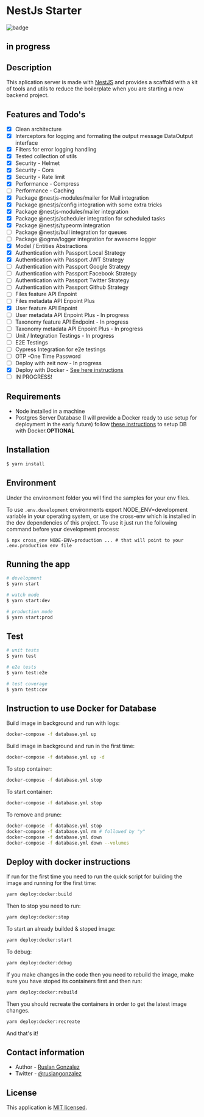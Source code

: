 # NestJs Starter

![badge](https://github.com/ruslanguns/nestjs-starter/workflows/CI/badge.svg)

## in progress

## Description

This aplication server is made with [NestJS](https://nestjs.com) and provides a scaffold with a kit of tools and utils to reduce the boilerplate when you are starting a new backend project.

## Features and Todo's

- [x] Clean architecture
- [x] Interceptors for logging and formating the output message DataOutput interface
- [x] Filters for error logging handling
- [x] Tested collection of utils
- [x] Security - Helmet
- [x] Security - Cors
- [x] Security - Rate limit
- [x] Performance - Compress
- [ ] Performance - Caching
- [x] Package @nestjs-modules/mailer for Mail integration
- [x] Package @nestjs/config integration with some extra tricks
- [x] Package @nestjs-modules/mailer integration
- [x] Package @nestjs/scheduler integration for scheduled tasks
- [x] Package @nestjs/typeorm integration
- [ ] Package @nestjs/bull integration for queues
- [ ] Package @ogma/logger integration for awesome logger
- [x] Model / Entities Abstractions
- [x] Authentication with Passport Local Strategy
- [x] Authentication with Passport JWT Strategy
- [ ] Authentication with Passport Google Strategy
- [ ] Authentication with Passport Facebook Strategy
- [ ] Authentication with Passport Twitter Strategy
- [ ] Authentication with Passport Github Strategy
- [ ] Files feature API Enpoint
- [ ] Files metadata API Enpoint Plus
- [x] User feature API Enpoint
- [ ] User metadata API Enpoint Plus - In progress
- [ ] Taxonomy feature API Endpoint - In progress
- [ ] Taxonomy metadata API Enpoint Plus - In progress
- [ ] Unit / Integration Testings - In progress
- [ ] E2E Testings
- [ ] Cypress Integration for e2e testings
- [ ] OTP -One Time Password
- [ ] Deploy with zeit now - In progress
- [x] Deploy with Docker - [See here instructions](#deploy-with-docker-instructions)
- [ ] IN PROGRESS!

## Requirements

- Node installed in a machine
- Postgres Server Database (I will provide a Docker ready to use setup for deployment in the early future) follow [these instructions](#instruction-to-use-docker-for-database) to setup DB with Docker.**OPTIONAL**

## Installation

```bash
$ yarn install
```

## Environment

Under the environment folder you will find the samples for your env files.

To use `.env.development` environments export NODE_ENV=development variable in your operating system, or use the cross-env which is installed in the dev dependencies of this project. To use it just run the following command before your development process:

`$ npx cross_env NODE-ENV=production ... # that will point to your .env.production env file`

## Running the app

```bash
# development
$ yarn start

# watch mode
$ yarn start:dev

# production mode
$ yarn start:prod
```

## Test

```bash
# unit tests
$ yarn test

# e2e tests
$ yarn test:e2e

# test coverage
$ yarn test:cov
```

## Instruction to use Docker for Database

Build image in background and run with logs:

```bash
docker-compose -f database.yml up
```

Build image in background and run in the first time:

```bash
docker-compose -f database.yml up -d
```

To stop container:

```bash
docker-compose -f database.yml stop
```

To start container:

```bash
docker-compose -f database.yml stop
```

To remove and prune:

```bash
docker-compose -f database.yml stop
docker-compose -f database.yml rm # followed by "y"
docker-compose -f database.yml down
docker-compose -f database.yml down --volumes
```

## Deploy with docker instructions

If run for the first time you need to run the quick script for building the image and running for the first time:

```bash
yarn deploy:docker:build
```

Then to stop you need to run:

```bash
yarn deploy:docker:stop
```

To start an already builded & stoped image:

```bash
yarn deploy:docker:start
```

To debug:

```bash
yarn deploy:docker:debug
```

If you make changes in the code then you need to rebuild the image, make sure you have stoped its containers first and then run:

```bash
yarn deploy:docker:rebuild
```

Then you should recreate the containers in order to get the latest image changes.

```bash
yarn deploy:docker:recreate
```

And that's it!

## Contact information

- Author - [Ruslan Gonzalez](https://rusgunx.tk)
- Twitter - [@ruslangonzalez](https://twitter.com/ruslangonzalez)

## License

This application is [MIT licensed](LICENSE).
